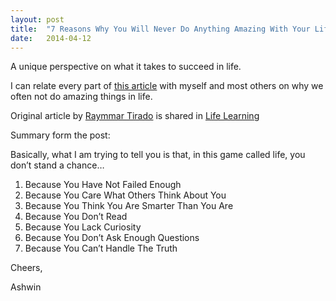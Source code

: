 ```yaml
---
layout: post
title:  "7 Reasons Why You Will Never Do Anything Amazing With Your Life"
date:   2014-04-12
---
```


A unique perspective on what it takes to succeed in life.

I can relate every part of [this article](https://medium.com/life-learning/2a1841f1335d) with myself and most others on why we often not do amazing things in life. 

Original article by [Raymmar Tirado](https://medium.com/@raytirado) is shared in [Life Learning](https://medium.com/life-learning)

Summary form the post:

Basically, what I am trying to tell you is that, in this game called life, you don’t stand a chance…

1. Because You Have Not Failed Enough
2. Because You Care What Others Think About You
3. Because You Think You Are Smarter Than You Are
4. Because You Don’t Read
5. Because You Lack Curiosity
6. Because You Don’t Ask Enough Questions
7. Because You Can’t Handle The Truth


Cheers,

Ashwin
